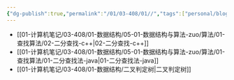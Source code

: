```yaml
---
{"dg-publish":true,"permalink":"/01/03-408/01//","tags":["personal/blog","algorithm/bineary-search"]}
---
```


-  [[01-计算机笔记/03-408/01-数据结构/05-01-数据结构与算法-zuo/算法/01-查找算法/02-二分查找-c++\|02-二分查找-c++]]
-  [[01-计算机笔记/03-408/01-数据结构/05-01-数据结构与算法-zuo/算法/01-查找算法/01-二分查找法-java\|01-二分查找法-java]]
-  [[01-计算机笔记/03-408/01-数据结构/二叉判定树\|二叉判定树]]
